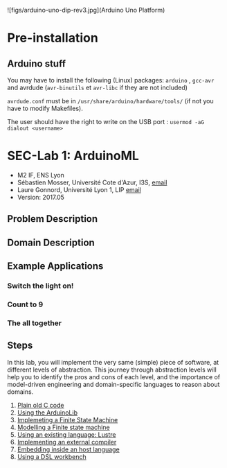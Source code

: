 







![figs/arduino-uno-dip-rev3.jpg](Arduino Uno Platform)

# Pre-installation #

## Arduino stuff ##

You may have to install the following (Linux) packages: `arduino` ,
`gcc-avr` and avrdude (`avr-binutils` et `avr-libc` if they are not included)

`avrdude.conf` must be in `/usr/share/arduino/hardware/tools/` (if not you
have to modify Makefiles).

The user should have the right to write on  the USB port : 
`usermod -aG dialout <username>`



# SEC-Lab 1: ArduinoML

  * M2 IF, ENS Lyon
  * Sébastien Mosser, Université Cote d'Azur, I3S, [email](mosser@i3s.unice.fr)
  * Laure Gonnord, Université Lyon 1, LIP [email](laure.gonnord@ens-lyon.fr)
  * Version: 2017.05

## Problem Description

## Domain Description

## Example Applications

### Switch the light on!

### Count to 9

### The all together


## Steps

In this lab, you will implement the very same (simple) piece of software, at different levels of abstraction. This journey through abstraction levels will help you to identify the pros and cons of each level, and the importance of model-driven engineering and domain-specific languages to reason about domains.

  1. [Plain old C code](https://github.com/mosser/sec-labs/lab_1/step_1.md)
  2. [Using the ArduinoLib](https://github.com/mosser/sec-labs/lab_1/step_2.md)
  3. [Implemeting a Finite State Machine](https://github.com/mosser/sec-labs/lab_1/step_3.md)
  4. [Modelling a Finite state machine](https://github.com/mosser/sec-labs/lab_1/step_4.md)
  5. [Using an existing language: Lustre](https://github.com/mosser/sec-labs/lab_1/step_5.md)
  6. [Implementing an external compiler](https://github.com/mosser/sec-labs/lab_1/step_6.md)
  7. [Embedding inside an host language](https://github.com/mosser/sec-labs/lab_1/step_7.md)
  8. [Using a DSL workbench](https://github.com/mosser/sec-labs/lab_1/step_8.md)

